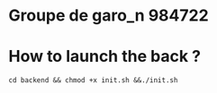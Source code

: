 # Groupe de garo_n 984722

# How to launch the back ? 
`cd backend && chmod +x init.sh &&./init.sh`


